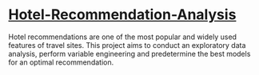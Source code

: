 # [Hotel-Recommendation-Analysis](https://github.com/goessoh/Hotel-Recommendation-Analysis)
Hotel recommendations are one of the most popular and widely used features of travel sites. This project aims to conduct an exploratory data analysis, perform variable engineering and predetermine the best models for an optimal recommendation.
